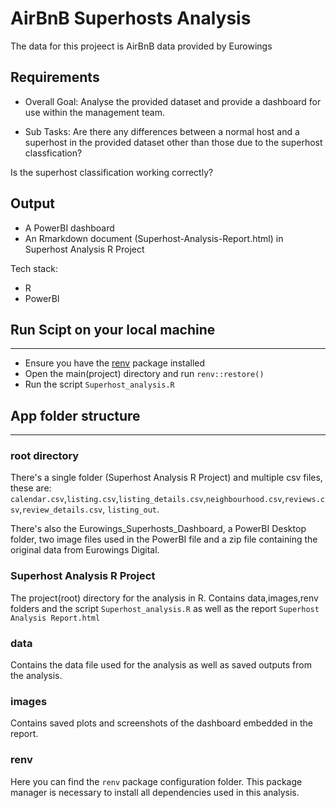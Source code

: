 # AirBnB Superhosts Analysis

The data for this projeect is AirBnB data provided by Eurowings

## Requirements
- Overall Goal: 
Analyse the provided dataset and provide a dashboard for use within the management team.

- Sub Tasks:
Are there any differences between a normal host and a superhost in the provided dataset other than those due to the superhost classfication?

Is the superhost classification working correctly?

##  Output
- A PowerBI dashboard
- An Rmarkdown document (Superhost-Analysis-Report.html) in Superhost Analysis R Project


Tech stack:
- R 
- PowerBI

## Run Scipt on your local machine
--- 
- Ensure you have the [renv](https://rstudio.github.io/renv/articles/renv.html) package installed
- Open the main(project) directory and run `renv::restore()`
- Run the script `Superhost_analysis.R`

## App folder structure
---  

### **root directory**
There's a single folder (Superhost Analysis R Project) and multiple csv files, these are:
`calendar.csv`,`listing.csv`,`listing_details.csv`,`neighbourhood.csv`,`reviews.csv`,`review_details.csv`, `listing_out`.

There's also the Eurowings_Superhosts_Dashboard, a PowerBI Desktop folder, two image files used in the PowerBI file and a zip file containing the original data from Eurowings Digital.

### **Superhost Analysis R Project**
The project(root) directory for the analysis in R. Contains data,images,renv folders and the script `Superhost_analysis.R` as well as the report `Superhost Analysis Report.html`

### **data**
Contains the data file used for the analysis as well as saved outputs from the analysis.

### **images**
Contains saved plots and screenshots of the dashboard embedded in the report.

### **renv**
Here you can find the `renv` package configuration folder. This package manager is necessary to install all dependencies used in this analysis.
